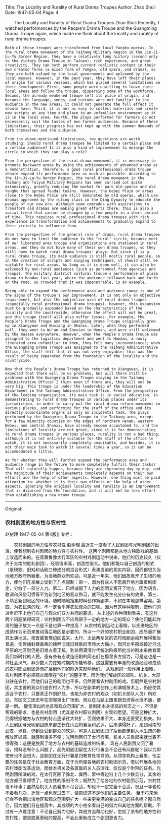 Title: The Locality and Rurality of Rural Drama Troupes
Author: Zhao Shuli
Date: 1947-05-04
Page: 4

　　The Locality and Rurality of Rural Drama Troupes
    Zhao Shuli
    Recently, I watched performances by the People's Drama Troupe and the Guangming Drama Troupe again, which made me think about the locality and rurality of rural drama troupes.

    Both of these troupes were transformed from local Yangko operas. In the rural drama movement of the Taihang Military Region in the Jin-Ji-Lu-Yu Border Region, they have a relatively long history (second only to the Victory Drama Troupe in Tainan), rich experience, and great creativity. They can both perform current realistic content in their own created forms (a mixed form of Yangko, old opera, and drama), so they are both valued by the local governments and welcomed by the local masses. However, in the past year, they have left their places of origin for various reasons, which has placed several limitations on their development: First, some people were unwilling to leave their local areas and follow the troupe, dispersing some of the workforce. Second, the already weakened troupe left its place of origin, and because the language, songs, and customs were not familiar to the audience in the new areas, it could not generate the full effect it should have. Third, it is not as easy to collect materials and create new scripts at any time and place in an unfamiliar environment as it is in the local area. Fourth, the plays performed for farmers do not necessarily suit the tastes of non-farmer audiences. Because of these limitations, their progress has not kept up with the common demands of both themselves and the audience.

    From the above-mentioned limitations, two questions are worth studying: Should rural drama troupes be limited to a certain place and a certain audience? Is it also a kind of improvement to enlarge the circle in which they can play a role?

    From the perspective of the rural drama movement, it is necessary to promote backward areas by using the achievements of advanced areas as a demonstration. Therefore, a good rural professional drama troupe should expand its performance area as much as possible. According to the Jin-Ji-Lu-Yu Border Region, the rural drama movement in the Taihang and Taiyue Military Regions has been carried out quite extensively, greatly reducing the market for pure old operas and old Yangko that spread feudal toxins. However, the Hebei Plain or areas close to the Hebei Plain are still dominated by old operas, which use dramas approved by the ruling class in the Qing Dynasty to educate the people of our new era. Although some comrades with aspirations to transform old dramas are making great efforts there, this is also a social trend that cannot be changed by a few people in a short period of time. This requires rural professional drama troupes with rich experience in transformation and achievements to gradually expand to their vicinity to influence them.

    From the perspective of the general role of drama, rural drama troupes do not have to limit the audience to the "rural" circle, because most of our liberated area troops and organizations are stationed in rural areas, and they do not have many of their own drama troupes, so they still have to watch rural drama troupes' plays. But since it is a rural drama troupe, its main audience is still mostly rural people, so in the creation of scripts and singing techniques, it should still be suitable for rural areas. As long as it is done well, it can also be welcomed by non-rural audiences (such as personnel from agencies and troops). The military district cultural troupe's performance of plaza drama in Handan last year, where the audience followed back and forth on the road, so crowded that it was impenetrable, is an example.

    Being able to expand the performance area and audience range is one of the signs of the troupe's own improvement. It is not only an objective requirement, but also the subjective wish of rural drama troupes (especially rural professional drama troupes). However, this expansion must be gradually expanded based on the characteristics of the locality and the countryside, otherwise the effect will not be great, and the troupe itself will also suffer losses. For example, the People's Drama Troupe and the Guangming Drama Troupe originally grew up in Xiangyuan and Wuxiang in Shanxi. Later, when they performed well, they went to Wu'an and Shexian in Henan, and were still welcomed by the masses everywhere. However, when the People's Drama Troupe was assigned to the logistics department and went to Handan, a newly liberated area unfamiliar to them, they felt many inconveniences; when the Guangming Drama Troupe was assigned to the Taihang Administrative Office, the staff felt that it was not very enjoyable: this was the result of being separated from the foundation of the locality and the countryside.

    Now that the People's Drama Troupe has returned to Xiangyuan, it is expected that there will be no problems, but will there still be problems with the Guangming Drama Troupe staying in the Taihang Administrative Office? I think even if there are, they will not be very big. This troupe is under the leadership of the Education Department in the Taihang Administrative Office. From the perspective of the leading organization, its main task is in social education, in demonstrating to rural drama troupes in various places under its jurisdiction, in order to carry out the rural drama reform movement in various places, and performing for the staff of the office and its directly subordinate organs is only an incidental task. The plays performed by the Guangming Drama Troupe in the Taihang area, except for a few minority counties on the edges of northern Henan, western Hebei, and central Shanxi, have already become accustomed to, and the limitations of locality are not great; since it is for demonstrating to rural drama troupes in various places, rurality is not a bad thing; although it is not entirely suitable for the staff of the office to watch, it is not necessarily completely unsuitable, and besides, it is not their main task to watch it several times a year, so it can be accommodated a little.

    As for whether they will further expand the performance area and audience range in the future to more completely fulfill their tasks? That will naturally happen, because they are improving day by day, and the magnitude of their achievements completely depends on their own efforts and the help of other aspects. However, one thing must be paid attention to: whether it is their own efforts or the help of other aspects, ignoring the original locality and rurality is an improvement that is divorced from the foundation, and it will not be less effort than establishing a new drama troupe.



<hr /> 

Original: 


### 农村剧团的地方性与农村性
赵树理
1947-05-04
第4版()
专栏：

　　农村剧团的地方性与农村性
    赵树理
    最近又一度看了人民剧团与光明剧团的出演，使我想到农村剧团的地方性与农村性。
    这两个剧团都是从地方秧歌戏的基础上改造而来的。在晋冀鲁豫太行军区的农村戏剧运动中说来，他们的历史较久（仅次于太南的胜利剧团），经验很丰富，创造性很大。他们都能以自己创造的形式（是秧歌、旧戏和话剧三种成分的混合形式）表演当前的现实内容，因而都很为当地地方政府所器重，为当地群众所欢迎。可是近一年来，他们因故离开了生根的地方，使他们在发展上受到了几点限制：第一、因为有些人不愿离开地方跟着剧团走，分散了一部分人力。第二、已经减弱了人力的剧团又离开了地方，因为语言、歌调和风俗习惯等不为新到地区的观众熟习，就不能发生充分应有的效果。第三、不熟悉新到地区的环境，随时随地搜集材料创作新剧本，不如在本地那样容易。第四、为农民演的戏，不一定合乎非农民观众的口味。因为有这种种限制，使他们的进步赶不上他们自己与观众们双方共同的要求。
    从上述的各种限制看来，有这样两个问题值得研究：农村剧团应不应局限于一定的地方一定的观众？使他们能起作用的圈子放大一点是不是也算一种提高？
    从农村戏剧运动上着眼，以先进地区的成绩作为示范来推动落后地区是必要的，所以一个好的农村职业剧团，应尽量扩展其出演地区。按晋冀鲁豫边区说来，太行、太岳两军区的农村戏剧运动开展得相当普遍，使传播封建毒素的纯粹旧戏旧秧歌的市场大大缩小，而河北平原或接近河北平原的地区则仍是旧戏占着正统，到处用满清时代统治阶级所批准的剧本来教育着我们新时代的人民，虽有些有志改造旧剧的同志们在那里多方努力，可是这也是一种社会风气，非少数人力在短时期内所能转移，这就需要有丰富的改造经验和成绩的农村职业剧团逐渐扩展到他们的附近来影响他们。
    从戏剧的一般作用上着眼，农村剧团不必把观众局限在“农村”的圈子里，因为我们解放区的部队、机关、大部分驻在农村，而他们自己的剧团也不多，仍然要看农村剧团的戏。但既然是农村剧团，其主要的观众仍是农村人为多，所以在剧本的创作上和演唱技术上，仍应使其适合于农村，只要真正作到好处，也能为非农村的观众（如机关部队人员）所欢迎，军区文工团去年在邯郸演出广场剧，观众在马路上跟来跟去挤得水泄不通，便是一例。
    能使演出的地区和观众范围扩大，是剧团本身提高的标志之一，不但是客观的要求，也是农村剧团（尤其是农村职业剧团）主观的愿望。可是这种扩大，仍得根据地方与农村的特点逐渐往大处扩，否则效果不大，本身还要受到损失。如人民剧团与光明剧团原来都生长在山西的襄垣和武乡，后来演得好了，走到河南的武安、涉县，仍到处受到群众的欢迎。可是人民剧团归了后勤部走到人地生疏的新解放区邯郸，就感到诸多不便；光明剧团归了太行行署，机关人员看起来就觉着不很得劲：这便是脱离了地方与农村的基础造成的结果。
    现在人民剧团又回了襄垣，预料没有什么问题了，而光明剧团留在太行行署会不会还有问题呢？我以为即使有也不会很大。这剧团在太行行署是归教育处领导的。从领导机构上看来，他主要的任务是在于社会教育方面，在于为所属各地的农村剧团示范，借以开展各地的农村戏剧改革运动，而给本机关及各直属机关人员演戏，仅仅是个附带的任务。光明剧团所演的戏，在太行区除了豫北、冀西、晋中等边沿上几个少数县分，其余的地方都已看得惯了，地方性的限制不大；既然为了给各地的农村剧团示范，农村性也不坏事；虽然给机关人员看来不尽合适，却也不一定完全不合适，况且一年也轮不着看几次，迁就一点也就过去了，请原谅这不是他们的主要任务。
    至于将来他们会不会把出演地区和观众范围更扩大一些来更完满的完成自己的任务呢？那自然会，因为他们日在提高中，其成绩的大小完全看自己的努力和其他方面的帮助。不过有一点要注意：不论自己努力也好，其他方面帮助也好，忽视了原有的地方性和农村性，便是脱离基础的提高，不会比重新成立个剧团更省力。
